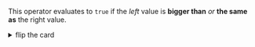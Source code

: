 This operator evaluates to `true` if the _left_ value is **bigger than** _or_ **the same as** the right value.

<details>
<summary>flip the card</summary>
<br>

# _greater than or equal to_ operator: `>=`

```js
'use strict';

console.log(1 >= 2); // false
console.log(2 >= 2); // true
console.log(3 >= 2); // true
```

</details>
